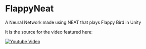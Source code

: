 # FlappyNeat
A Neural Network made using NEAT that plays Flappy Bird in Unity

It is the source for the video featured here: 

[![Youtube Video](https://img.youtube.com/vi/ykQD-jN19LY/0.jpg)](https://www.youtube.com/watch?v=ykQD-jN19LY)
